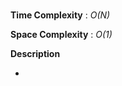 ### 

**Time Complexity** : *O(N)*

**Space Complexity** : *O(1)*

**Description**

- 


```cpp

```